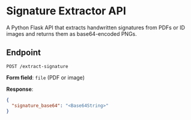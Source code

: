 # Signature Extractor API

A Python Flask API that extracts handwritten signatures from PDFs or ID images and returns them as base64-encoded PNGs.

## Endpoint

`POST /extract-signature`

**Form field**: `file` (PDF or image)

**Response**:
```json
{
  "signature_base64": "<Base64String>"
}
